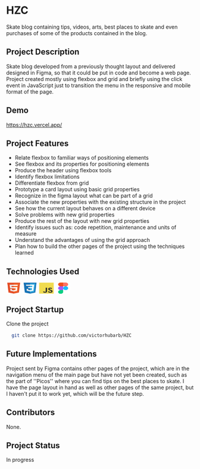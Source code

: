 # HZC 

Skate blog containing tips, videos, arts, best places to skate and even purchases of some of the products contained in the blog.

## Project Description

Skate blog developed from a previously thought layout and delivered designed in Figma, so that it could be put in code and become a web page. Project created mostly using flexbox and grid and briefly using the click event in JavaScript just to transition the menu in the responsive and mobile format of the page.

## Demo

https://hzc.vercel.app/

## Project Features

- Relate flexbox to familiar ways of positioning elements
- See flexbox and its properties for positioning elements
- Produce the header using flexbox tools
- Identify flexbox limitations
- Differentiate flexbox from grid
- Prototype a card layout using basic grid properties
- Recognize in the figma layout what can be part of a grid
- Associate the new properties with the existing structure in the project
- See how the current layout behaves on a different device
- Solve problems with new grid properties
- Produce the rest of the layout with new grid properties
- Identify issues such as: code repetition, maintenance and units of measure
- Understand the advantages of using the grid approach
- Plan how to build the other pages of the project using the techniques learned

## Technologies Used

<div style="display: inline_block">
  <img align="center" alt="Vic-HTML" height="30" width="40" src="https://raw.githubusercontent.com/devicons/devicon/master/icons/html5/html5-original.svg">
  <img align="center" alt="Vic-CSS" height="30" width="40" src="https://raw.githubusercontent.com/devicons/devicon/master/icons/css3/css3-original.svg">
  <img align="center" alt="Vic-javascript" height="30" width="40" src="https://raw.githubusercontent.com/devicons/devicon/master/icons/javascript/javascript-original.svg">
  <img align="center" alt="Vic-figma" height="30" width="40" src="https://raw.githubusercontent.com/devicons/devicon/master/icons/figma/figma-original.svg">
</div>

## Project Startup

Clone the project

```bash
  git clone https://github.com/victorhubarb/HZC
```

## Future Implementations

Project sent by Figma contains other pages of the project, which are in the navigation menu of the main page but have not yet been created, such as the part of ''Picos'' where you can find tips on the best places to skate. I have the page layout in hand as well as other pages of the same project, but I haven't put it to work yet, which will be the future step.

## Contributors

None.

## Project Status

In progress
